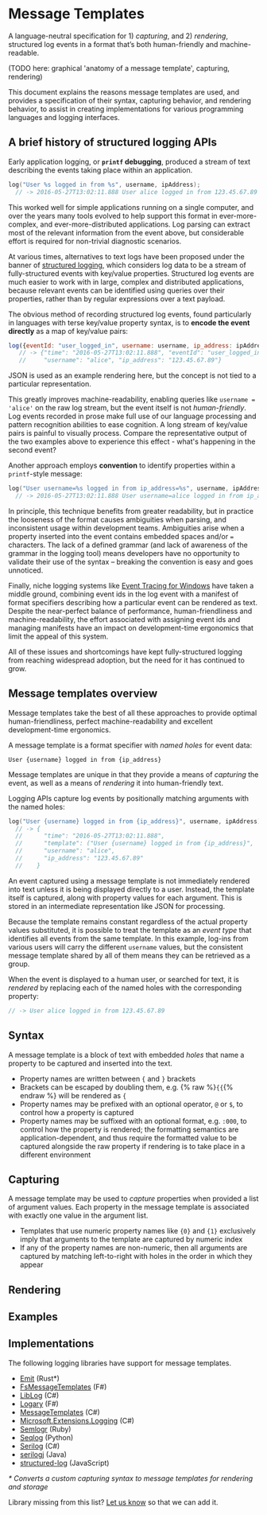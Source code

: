 # Message Templates

A language-neutral specification for 1) _capturing_, and 2) _rendering_, structured log events in a format that’s both human-friendly and machine-readable.

(TODO here: graphical 'anatomy of a message template', capturing, rendering)

This document explains the reasons message templates are used, and provides a specification of their syntax, capturing behavior, and rendering behavior, to assist in creating implementations for various programming languages and logging interfaces.

## A brief history of structured logging APIs

Early application logging, or **`printf` debugging**, produced a stream of text describing the events taking place within an application.

```c
log("User %s logged in from %s", username, ipAddress);
  // -> 2016-05-27T13:02:11.888 User alice logged in from 123.45.67.89
```

This worked well for simple applications running on a single computer, and over the years many tools evolved to help support this format in ever-more-complex, and ever-more-distributed applications. Log parsing can extract most of the relevant information from the event above, but considerable effort is required for non-trivial diagnostic scenarios.

At various times, alternatives to text logs have been proposed under the banner of [structured logging](http://gregoryszorc.com/blog/2012/12/06/thoughts-on-logging---part-1---structured-logging/), which considers log data to be a stream of fully-structured events with key/value properties. Structured log events are much easier to work with in large, complex and distributed applications, because relevant events can be identified using queries over their properties, rather than by regular expressions over a text payload.

The obvious method of recording structured log events, found particularly in languages with terse key/value property syntax, is to **encode the event directly** as a map of key/value pairs:

```javascript
log({eventId: "user_logged_in", username: username, ip_address: ipAddress });
   // -> {"time": "2016-05-27T13:02:11.888", "eventId": "user_logged_in",
   //     "username": "alice", "ip_address": "123.45.67.89"}
```

JSON is used as an example rendering here, but the concept is not tied to a particular representation.

This greatly improves machine-readability, enabling queries like `username = 'alice'` on the raw log stream, but the event itself is not _human-friendly_. Log events recorded in prose make full use of our language processing and pattern recognition abilities to ease cognition. A long stream of key/value pairs is painful to visually process. Compare the representative output of the two examples above to experience this effect - what's happening in the second event?

Another approach employs **convention** to identify properties within a `printf`-style message:

```c
log("User username=%s logged in from ip_address=%s", username, ipAddress);
  // -> 2016-05-27T13:02:11.888 User username=alice logged in from ip_address=123.45.67.89
```

In principle, this technique benefits from greater readability, but in practice the looseness of the format causes ambiguities when parsing, and inconsistent usage within development teams. Ambiguities arise when a property inserted into the event contains embedded spaces and/or `=` characters. The lack of a defined grammar (and lack of awareness of the grammar in the logging tool) means developers have no opportunity to validate their use of the syntax – breaking the convention is easy and goes unnoticed.

Finally, niche logging systems like [Event Tracing for Windows](https://msdn.microsoft.com/en-us/library/windows/desktop/aa363668.aspx) have taken a middle ground, combining event ids in the log event with a manifest of format specifiers describing how a particular event can be rendered as text. Despite the near-perfect balance of performance, human-friendliness and machine-readability, the effort associated with assigning event ids and managing manifests have an impact on development-time ergonomics that limit the appeal of this system.

All of these issues and shortcomings have kept fully-structured logging from reaching widespread adoption, but the need for it has continued to grow.

## Message templates overview

Message templates take the best of all these approaches to provide optimal human-friendliness, perfect machine-readability and excellent development-time ergonomics.

A message template is a format specifier with _named holes_ for event data:

```
User {username} logged in from {ip_address}
```

Message templates are unique in that they provide a means of _capturing_ the event, as well as a means of _rendering_ it into human-friendly text.

Logging APIs capture log events by positionally matching arguments with the named holes:

```c
log("User {username} logged in from {ip_address}", username, ipAddress)
  // -> {
  //      "time": "2016-05-27T13:02:11.888",
  //      "template": ("User {username} logged in from {ip_address}", 
  //      "username": "alice", 
  //      "ip_address": "123.45.67.89"
  //    }
```

An event captured using a message template is not immediately rendered into text unless it is being displayed directly to a user. Instead, the template itself is captured, along with property values for each argument. This is stored in an intermediate representation like JSON for processing.

Because the template remains constant regardless of the actual property values substituted, it is possible to treat the template as an _event type_ that identifies all events from the same template. In this example, log-ins from various users will carry the different `username` values, but the consistent message template shared by all of them means they can be retrieved as a group.

When the event is displayed to a human user, or searched for text, it is _rendered_ by replacing each of the named holes with the corresponding property:

```c
// -> User alice logged in from 123.45.67.89 
```

## Syntax

A message template is a block of text with embedded _holes_ that name a property to be captured and inserted into the text.

* Property names are written between `{` and `}` brackets
* Brackets can be escaped by doubling them, e.g. {% raw %}`{{`{% endraw %} will be rendered as `{`
* Property names may be prefixed with an optional operator, `@` or `$`, to control how a property is captured
* Property names may be suffixed with an optional format, e.g. `:000`, to control how the property is rendered; the formatting semantics are application-dependent, and thus require the formatted value to be captured alongside the raw property if rendering is to take place in a different environment

## Capturing

A message template may be used to _capture_ properties when provided a list of argument values. Each property in the message template is associated with exactly one value in the argument list.

* Templates that use numeric property names like `{0}` and `{1}` exclusively imply that arguments to the template are captured by numeric index
* If any of the property names are non-numeric, then all arguments are captured by matching left-to-right with holes in the order in which they appear

## Rendering

## Examples

## Implementations

The following logging libraries have support for message templates.

 * [Emit](https://github.com/emit-rs/emit) (Rust*)
 * [FsMessageTemplates](https://github.com/messagetemplates/messagetemplates-fsharp) (F#)
 * [LibLog](https://github.com/damianh/LibLog) (C#)
 * [Logary](https://github.com/logary/logary) (F#)
 * [MessageTemplates](https://github.com/messagetemplates/messagetemplates-csharp) (C#)
 * [Microsoft.Extensions.Logging](https://github.com/aspnet/Logging) (C#)
 * [Semlogr](https://github.com/semlogr/semlogr) (Ruby)
 * [Seqlog](https://seqlog.readthedocs.io/en/latest/) (Python)
 * [Serilog](https://serilog.net) (C#)
 * [serilogj](https://github.com/80dB/serilogj) (Java)
 * [structured-log](https://github.com/structured-log/structured-log) (JavaScript)

  _* Converts a custom capturing syntax to message templates for rendering and storage_

Library missing from this list? [Let us know](https://github.com/messagetemplates/messagetemplates.org/issues/new) so that we can add it.
